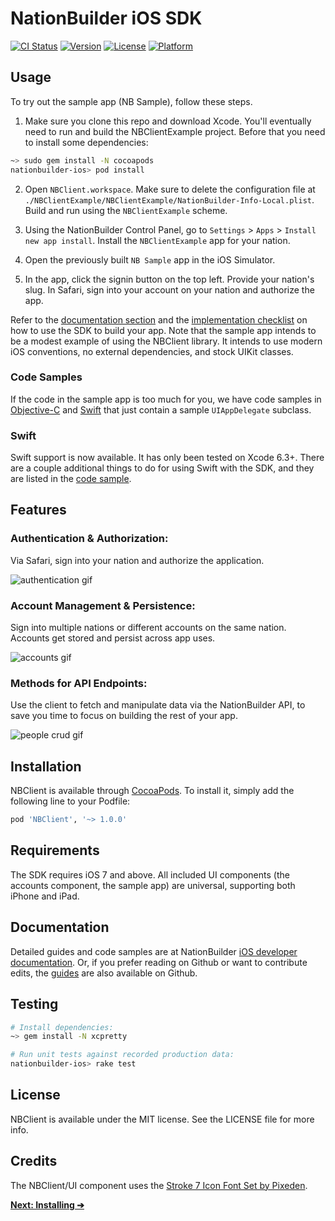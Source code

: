 # NationBuilder iOS SDK 

[![CI Status](http://img.shields.io/travis/3dna/nationbuilder-ios.svg?style=flat)](https://travis-ci.org/3dna/nationbuilder-ios)
[![Version](https://img.shields.io/cocoapods/v/NBClient.svg?style=flat)](http://cocoadocs.org/docsets/NBClient)
[![License](https://img.shields.io/cocoapods/l/NBClient.svg?style=flat)](http://cocoadocs.org/docsets/NBClient)
[![Platform](https://img.shields.io/cocoapods/p/NBClient.svg?style=flat)](http://cocoadocs.org/docsets/NBClient)

## Usage

To try out the sample app (NB Sample), follow these steps.

1. Make sure you clone this repo and download Xcode. You'll eventually need to
run and build the NBClientExample project. Before that you need to install some
dependencies:

  ```bash
  ~> sudo gem install -N cocoapods
  nationbuilder-ios> pod install
  ```

2. Open `NBClient.workspace`. Make sure to delete the configuration file at
`./NBClientExample/NBClientExample/NationBuilder-Info-Local.plist`. Build and
run using the `NBClientExample` scheme.

3. Using the NationBuilder Control Panel, go to `Settings` > `Apps` > `Install
new app install`. Install the `NBClientExample` app for your nation.

4. Open the previously built `NB Sample` app in the iOS Simulator.

5. In the app, click the signin button on the top left. Provide your nation's slug. In
Safari, sign into your account on your nation and authorize the app.

Refer to the [documentation section][] and the [implementation checklist][] on
how to use the SDK to build your app. Note that the sample app intends to be a
modest example of using the NBClient library. It intends to use modern iOS
conventions, no external dependencies, and stock UIKit classes.

### Code Samples

If the code in the sample app is too much for you, we have code samples in
[Objective-C][code sample] and [Swift][swift code sample] that just contain a
sample `UIAppDelegate` subclass.

### Swift

Swift support is now available. It has only been tested on Xcode 6.3+. There
are a couple additional things to do for using Swift with the SDK, and they
are listed in the [code sample][swift code sample].

## Features

### Authentication & Authorization:

Via Safari, sign into your nation and authorize the application.

![authentication gif][]

### Account Management & Persistence:

Sign into multiple nations or different accounts on the same nation. Accounts
get stored and persist across app uses.

![accounts gif][]

### Methods for API Endpoints:

Use the client to fetch and manipulate data via the NationBuilder API, to save
you time to focus on building the rest of your app.

![people crud gif][]

## Installation

NBClient is available through [CocoaPods][]. To install it, simply add the
following line to your Podfile:

```ruby
pod 'NBClient', '~> 1.0.0'
```

## Requirements

The SDK requires iOS 7 and above. All included UI components (the accounts
component, the sample app) are universal, supporting both iPhone and iPad.

## Documentation

Detailed guides and code samples are at NationBuilder [iOS developer
documentation][]. Or, if you prefer reading on Github or want to contribute
edits, the [guides][Github guides] are also available on Github.

## Testing

```bash
# Install dependencies:
~> gem install -N xcpretty

# Run unit tests against recorded production data:
nationbuilder-ios> rake test
```

## License

NBClient is available under the MIT license. See the LICENSE file for more info.

## Credits

The NBClient/UI component uses the [Stroke 7 Icon Font Set by Pixeden][icon font].

__[Next: Installing ➔](Documentation/Guides/Installing.md)__

[documentation section]: #documentation
[implementation checklist]: Documentation/Guides/Using-Everything.md#implementation-checklist
[code sample]: https://gist.github.com/hlfcoding/0cf43f0dc72cc99e2ca6
[swift code sample]: https://gist.github.com/hlfcoding/fa2052a3c822792a6d20
[authentication gif]: https://cloud.githubusercontent.com/assets/100884/5255641/655d2b68-7972-11e4-96fa-3384747c5f87.gif
[accounts gif]: https://cloud.githubusercontent.com/assets/100884/5255636/6183ec8e-7972-11e4-8e14-8bec0d7b1e36.gif
[people crud gif]: https://cloud.githubusercontent.com/assets/100884/5256354/140ad198-797c-11e4-8064-8f3c5ffef795.gif
[CocoaPods]: http://cocoapods.org
[iOS developer documentation]: http://nationbuilder.com/api_documentation#ios_sdk
[Github guides]: Documentation/Guides
[icon font]: http://pixeden.com/icon-fonts/stroke-7-icon-font-set
